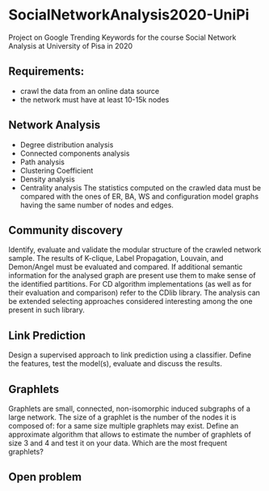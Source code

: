 # SocialNetworkAnalysis2020-UniPi
Project on Google Trending Keywords for the course Social Network Analysis at University of Pisa in 2020

## Requirements:
* crawl the data from an online data source
* the network must have at least 10-15k nodes

## Network Analysis
* Degree distribution analysis
* Connected components analysis
* Path analysis
* Clustering Coefficient
* Density analysis
* Centrality analysis
The statistics computed on the crawled data must be compared with the ones of ER, BA, WS and configuration model graphs having the same number of nodes and edges.

## Community discovery
Identify, evaluate and validate the modular structure of the crawled network sample. The results of K-clique, Label Propagation, Louvain, and Demon/Angel must be evaluated and compared. If additional semantic information for the analysed graph are present use them to make sense of the identified partitions. For CD algorithm implementations (as well as for their evaluation and comparison) refer to the CDlib library. The analysis can be extended selecting approaches considered interesting among the one present in such library.

## Link Prediction
Design a supervised approach to link prediction using a classifier. Define the features, test the model(s), evaluate and discuss the results.

## Graphlets
Graphlets are small, connected, non-isomorphic induced subgraphs of a large network. The size of a graphlet is the number of the nodes it is composed of: for a same size multiple graphlets may exist. Define an approximate algorithm that allows to estimate the number of graphlets of size 3 and 4 and test it on your data. Which are the most frequent graphlets?

## Open problem
